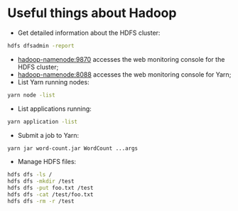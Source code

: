 # Useful things about Hadoop

- Get detailed information about the HDFS cluster:

```bash
hdfs dfsadmin -report
```

- [hadoop-namenode:9870](hadoop-namenode:9870) accesses the web monitoring console for the HDFS cluster;
- [hadoop-namenode:8088](hadoop-namenode:8088) accesses the web monitoring console for Yarn;
- List Yarn running nodes:

```bash
yarn node -list
```

- List applications running:

```bash
yarn application -list
```

- Submit a job to Yarn:

```bash
yarn jar word-count.jar WordCount ...args
```

- Manage HDFS files:

```bash
hdfs dfs -ls /
hdfs dfs -mkdir /test
hdfs dfs -put foo.txt /test
hdfs dfs -cat /test/foo.txt
hdfs dfs -rm -r /test
```
